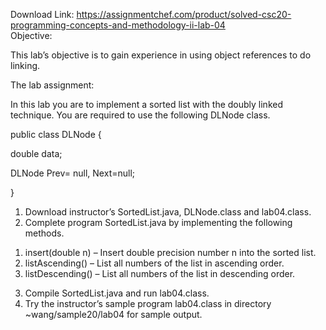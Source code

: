 Download Link: https://assignmentchef.com/product/solved-csc20-programming-concepts-and-methodology-ii-lab-04
<br>
Objective:

This lab’s objective is to gain experience in using object references to do linking.

The lab assignment:

In this lab you are to implement a sorted list with the doubly linked technique. You are required to use the following DLNode class.

public class DLNode {

double data;

DLNode Prev= null, Next=null;

}




<ol>

 <li>Download instructor’s SortedList.java, DLNode.class and lab04.class.</li>

 <li>Complete program SortedList.java by implementing the following methods.</li>

</ol>




<ol>

 <li>insert(double n) – Insert double precision number n into the sorted list.</li>

 <li>listAscending() – List all numbers of the list in ascending order.</li>

 <li>listDescending() – List all numbers of the list in descending order.</li>

</ol>




<ol start="3">

 <li>Compile SortedList.java and run lab04.class.</li>

 <li>Try the instructor’s sample program lab04.class in directory ~wang/sample20/lab04 for sample output.</li>

</ol>


